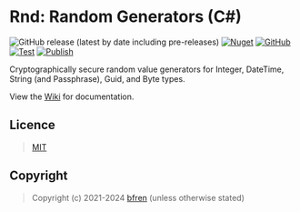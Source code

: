# Rnd: Random Generators (C#) #

![GitHub release (latest by date including pre-releases)](https://img.shields.io/github/v/release/bfren/rnd?include_prereleases&label=Release)
[![Nuget](https://img.shields.io/nuget/dt/rnd?label=Downloads)](https://www.nuget.org/packages/rnd/)
[![GitHub](https://img.shields.io/github/license/bfren/rnd?label=Licence)](https://mit.bfren.dev/2021)<br/>
[![Test](https://github.com/bfren/rnd/actions/workflows/test.yml/badge.svg)](https://github.com/bfren/rnd/actions/workflows/test.yml)
[![Publish](https://github.com/bfren/rnd/actions/workflows/publish.yml/badge.svg)](https://github.com/bfren/rnd/actions/workflows/publish.yml)

Cryptographically secure random value generators for Integer, DateTime, String (and Passphrase), Guid, and Byte types.

View the [Wiki](https://github.com/bfren/rnd/wiki) for documentation.

## Licence

> [MIT](https://mit.bfren.dev/2021)

## Copyright

> Copyright (c) 2021-2024 [bfren](https://bfren.dev) (unless otherwise stated)
